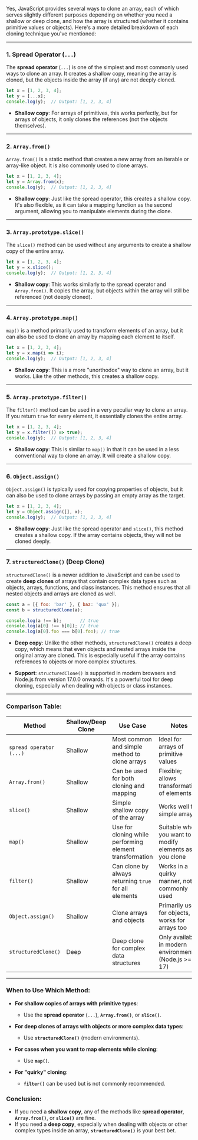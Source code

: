 Yes, JavaScript provides several ways to clone an array, each of which serves slightly different purposes depending on whether you need a shallow or deep clone, and how the array is structured (whether it contains primitive values or objects). Here's a more detailed breakdown of each cloning technique you've mentioned:

---

### 1. **Spread Operator (`...`)**

The **spread operator** (`...`) is one of the simplest and most commonly used ways to clone an array. It creates a shallow copy, meaning the array is cloned, but the objects inside the array (if any) are not deeply cloned.

```javascript
let x = [1, 2, 3, 4];
let y = [...x];
console.log(y);  // Output: [1, 2, 3, 4]
```

- **Shallow copy**: For arrays of primitives, this works perfectly, but for arrays of objects, it only clones the references (not the objects themselves).

---

### 2. **`Array.from()`**

`Array.from()` is a static method that creates a new array from an iterable or array-like object. It is also commonly used to clone arrays.

```javascript
let x = [1, 2, 3, 4];
let y = Array.from(x);
console.log(y);  // Output: [1, 2, 3, 4]
```

- **Shallow copy**: Just like the spread operator, this creates a shallow copy. It's also flexible, as it can take a mapping function as the second argument, allowing you to manipulate elements during the clone.

---

### 3. **`Array.prototype.slice()`**

The `slice()` method can be used without any arguments to create a shallow copy of the entire array.

```javascript
let x = [1, 2, 3, 4];
let y = x.slice();
console.log(y);  // Output: [1, 2, 3, 4]
```

- **Shallow copy**: This works similarly to the spread operator and `Array.from()`. It copies the array, but objects within the array will still be referenced (not deeply cloned).

---

### 4. **`Array.prototype.map()`**

`map()` is a method primarily used to transform elements of an array, but it can also be used to clone an array by mapping each element to itself.

```javascript
let x = [1, 2, 3, 4];
let y = x.map(i => i);
console.log(y);  // Output: [1, 2, 3, 4]
```

- **Shallow copy**: This is a more "unorthodox" way to clone an array, but it works. Like the other methods, this creates a shallow copy.

---

### 5. **`Array.prototype.filter()`**

The `filter()` method can be used in a very peculiar way to clone an array. If you return `true` for every element, it essentially clones the entire array.

```javascript
let x = [1, 2, 3, 4];
let y = x.filter(() => true);
console.log(y);  // Output: [1, 2, 3, 4]
```

- **Shallow copy**: This is similar to `map()` in that it can be used in a less conventional way to clone an array. It will create a shallow copy.

---

### 6. **`Object.assign()`**

`Object.assign()` is typically used for copying properties of objects, but it can also be used to clone arrays by passing an empty array as the target.

```javascript
let x = [1, 2, 3, 4];
let y = Object.assign([], x);
console.log(y);  // Output: [1, 2, 3, 4]
```

- **Shallow copy**: Just like the spread operator and `slice()`, this method creates a shallow copy. If the array contains objects, they will not be cloned deeply.

---

### 7. **`structuredClone()` (Deep Clone)**

`structuredClone()` is a newer addition to JavaScript and can be used to create **deep clones** of arrays that contain complex data types such as objects, arrays, functions, and class instances. This method ensures that all nested objects and arrays are cloned as well.

```javascript
const a = [{ foo: 'bar' }, { baz: 'qux' }];
const b = structuredClone(a);

console.log(a !== b);       // true
console.log(a[0] !== b[0]); // true
console.log(a[0].foo === b[0].foo); // true
```

- **Deep copy**: Unlike the other methods, `structuredClone()` creates a deep copy, which means that even objects and nested arrays inside the original array are cloned. This is especially useful if the array contains references to objects or more complex structures.

- **Support**: `structuredClone()` is supported in modern browsers and Node.js from version 17.0.0 onwards. It's a powerful tool for deep cloning, especially when dealing with objects or class instances.

---

### **Comparison Table:**

| Method                      | Shallow/Deep Clone | Use Case                                             | Notes                                           |
|-----------------------------|--------------------|------------------------------------------------------|-------------------------------------------------|
| `spread operator (...)`      | Shallow            | Most common and simple method to clone arrays        | Ideal for arrays of primitive values           |
| `Array.from()`               | Shallow            | Can be used for both cloning and mapping             | Flexible; allows transformation of elements    |
| `slice()`                    | Shallow            | Simple shallow copy of the array                     | Works well for simple arrays                   |
| `map()`                      | Shallow            | Use for cloning while performing element transformation | Suitable when you want to modify elements as you clone |
| `filter()`                   | Shallow            | Can clone by always returning `true` for all elements | Works in a quirky manner, not commonly used     |
| `Object.assign()`            | Shallow            | Clone arrays and objects                             | Primarily used for objects, works for arrays too |
| `structuredClone()`          | Deep               | Deep clone for complex data structures               | Only available in modern environments (Node.js >= 17) |

---

### **When to Use Which Method:**

- **For shallow copies of arrays with primitive types**:
  - Use the **spread operator** (`...`), **`Array.from()`**, or **`slice()`**.
  
- **For deep clones of arrays with objects or more complex data types**:
  - Use **`structuredClone()`** (modern environments).
  
- **For cases when you want to map elements while cloning**:
  - Use **`map()`**.
  
- **For "quirky" cloning**:
  - **`filter()`** can be used but is not commonly recommended.

### Conclusion:

- If you need a **shallow copy**, any of the methods like **spread operator**, **`Array.from()`**, or **`slice()`** are fine.
- If you need a **deep copy**, especially when dealing with objects or other complex types inside an array, **`structuredClone()`** is your best bet.